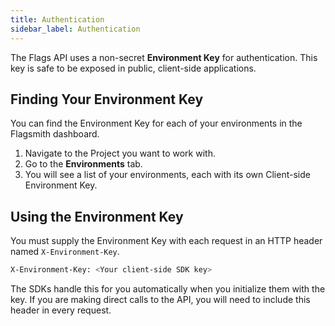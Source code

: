 ```yaml
---
title: Authentication
sidebar_label: Authentication
---
```


The Flags API uses a non-secret **Environment Key** for authentication. This key is safe to be exposed in public, client-side applications.

## Finding Your Environment Key

You can find the Environment Key for each of your environments in the Flagsmith dashboard.

1.  Navigate to the Project you want to work with.
2.  Go to the **Environments** tab.
3.  You will see a list of your environments, each with its own Client-side Environment Key.

## Using the Environment Key

You must supply the Environment Key with each request in an HTTP header named `X-Environment-Key`.

```bash
X-Environment-Key: <Your client-side SDK key>
```

The SDKs handle this for you automatically when you initialize them with the key. If you are making direct calls to the API, you will need to include this header in every request. 